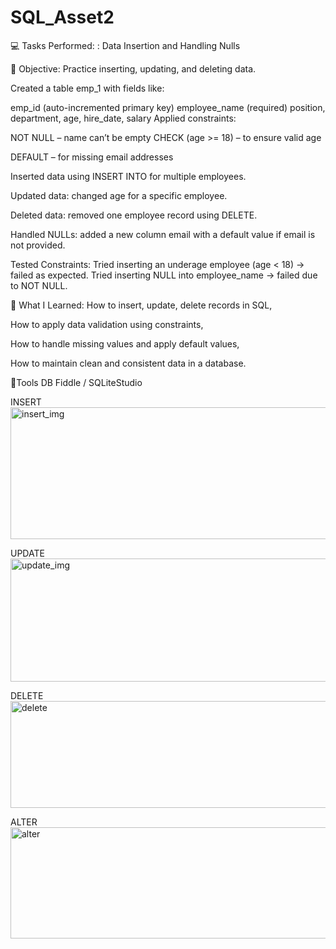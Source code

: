 # SQL_Asset2
💻 Tasks Performed: : Data Insertion and Handling Nulls

🎯 Objective: Practice inserting, updating, and deleting data.

Created a table emp_1 with fields like:

emp_id (auto-incremented primary key)
employee_name (required)
position, department, age, hire_date, salary
Applied constraints:

NOT NULL – name can’t be empty
CHECK (age >= 18) – to ensure valid age 

DEFAULT – for missing email addresses

Inserted data using INSERT INTO for multiple employees.

Updated data: changed age for a specific employee.

Deleted data: removed one employee record using DELETE.

Handled NULLs: added a new column email with a default value if email is not provided.

Tested Constraints:
Tried inserting an underage employee (age < 18) → failed as expected.
Tried inserting NULL into employee_name → failed due to NOT NULL.


🎯 What I Learned:
How to insert, update, delete records in SQL,

How to apply data validation using constraints,

How to handle missing values and apply default values,

How to maintain clean and consistent data in a database.


🔨Tools
DB Fiddle / SQLiteStudio

INSERT
<img width="1250" height="211" alt="insert_img" src="https://github.com/user-attachments/assets/8611105a-a2de-4a9e-b1d0-b55467ded258" />

UPDATE
<img width="1253" height="197" alt="update_img" src="https://github.com/user-attachments/assets/bfc24b2a-d8f0-48f0-8aca-31ea2e2b1202" />

DELETE
<img width="1248" height="171" alt="delete" src="https://github.com/user-attachments/assets/83273c14-58f2-4eda-a86d-e3d7dc095bb9" />

ALTER
<img width="1255" height="178" alt="alter" src="https://github.com/user-attachments/assets/83b0246a-b850-4609-a7e4-0e76419fea92" />
